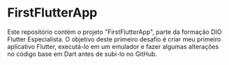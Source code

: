 # FirstFlutterApp
Este repositório contém o projeto "FirstFlutterApp", parte da formação DIO Flutter Especialista. O objetivo deste primeiro desafio é criar meu primeiro aplicativo Flutter, executá-lo em um emulador e fazer algumas alterações no código base em Dart antes de subi-lo no GitHub.

